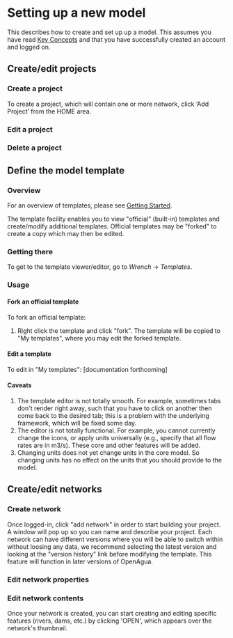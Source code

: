 # Setting up a new model

This describes how to create and set up up a model. This assumes you have read [Key Concepts](/user-guide/key-concepts) and that you have successfully created an account and logged on.

## Create/edit projects

### Create a project
To create a project, which will contain one or more network, click ‘Add Project’ from the HOME area.

### Edit a project

### Delete a project

## Define the model template

### Overview

For an overview of templates, please see [Getting Started](/user-guide/getting-started/#network-templates).

The template facility enables you to view "official" (built-in) templates and create/modify additional templates. Official templates may be "forked" to create a copy which may then be edited.

### Getting there

To get to the template viewer/editor, go to _Wrench_ -> _Templates_.

### Usage

#### Fork an official template

To fork an official template:

1. Right click the template and click "fork". The template will be copied to "My templates", where you may edit the forked template.

#### Edit a template

To edit in "My templates":
[documentation forthcoming]

#### Caveats

1. The template editor is not totally smooth. For example, sometimes tabs don't render right away, such that you have to click on another then come back to the desired tab; this is a problem with the underlying framework, which will be fixed some day.
2. The editor is not totally functional. For example, you cannot currently change the icons, or apply units universally (e.g., specify that all flow rates are in m3/s). These core and other features will be added.
3. Changing units does not yet change units in the core model. So changing units has no effect on the units that you should provide to the model.

## Create/edit networks

### Create network

Once logged-in, click "add network" in order to start building your project. A window will pop up so you can name and describe your project. Each network can have different versions where you will be able to switch within without loosing any data, we recommend selecting the latest version and looking at the "version history" link before modifying the template. This feature will function in later versions of OpenAgua.

### Edit network properties

### Edit network contents

Once your network is created, you can start creating and editing specific features (rivers, dams, etc.) by clicking 'OPEN', which appears over the network's thumbnail.
